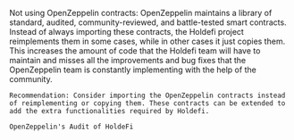 Not using OpenZeppelin contracts: OpenZeppelin maintains a library of standard, audited, community-reviewed, and battle-tested smart contracts. Instead of always importing these contracts, the Holdefi project reimplements them in some cases, while in other cases it just copies them. This increases the amount of code that the Holdefi team will have to maintain and misses all the improvements and bug fixes that the OpenZeppelin team is constantly implementing with the help of the community.

    Recommendation: Consider importing the OpenZeppelin contracts instead of reimplementing or copying them. These contracts can be extended to add the extra functionalities required by Holdefi.

    OpenZeppelin's Audit of HoldeFi